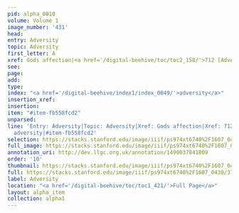 ```yaml
---
pid: alpha_0010
volume: Volume 1
image_number: '431'
head: 
entry: Adversity
topic: Adversity
first_letter: A
xref: Gods affection|<a href='/digital-beehive/toc/toc2_158/'>712 [Adversity]</a>
see: 
page: 
add: 
type: 
index: "<a href='/digital-beehive/index1/index_0049/'>adversity</a>"
insertion_xref: 
insertion: 
item: "#item-fb558fcd2"
unparsed: 
line: 'Entry: Adversity|Topic: Adversity|Xref: Gods affection|Xref: 712 [Adversity]|Index:
  adversity|#item-fb558fcd2'
selection: https://stacks.stanford.edu/image/iiif/ps974xt6740%2F1607_0430/373,4366,3048,673/full/0/default.jpg
full_image: https://stacks.stanford.edu/image/iiif/ps974xt6740%2F1607_0430/full/full/0/default.jpg
annotation_uri: http://dev.llgc.org.uk/annotation/1490037841809
order: '10'
thumbnail: https://stacks.stanford.edu/image/iiif/ps974xt6740%2F1607_0430/373,4366,600,180/250,/0/default.jpg
full: https://stacks.stanford.edu/image/iiif/ps974xt6740%2F1607_0430/373,4366,3048,673/full/0/default.jpg
label: Adversity
location: "<a href='/digital-beehive/toc/toc1_421/'>Full Page</a>"
layout: alpha_item
collection: alpha1
---
```

